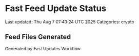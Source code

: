 # Fast Feed Update Status
Last updated: Thu Aug  7 07:43:24 UTC 2025
Categories: crypto

## Feed Files Generated

Generated by Fast Updates Workflow
